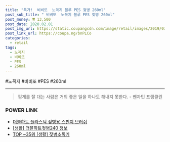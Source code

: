 ```yaml
--- 
title: "특가!  비비또  노꼭지 블루 PES 젖병 260ml" 
post_sub_title: " 비비또  노꼭지 블루 PES 젖병 260ml" 
post_money: ₩ 13,500 
post_date: 2020.02.01 
post_img_url: https://static.coupangcdn.com/image/retail/images/2019/03/06/21/6/a62f16ab-7065-4a18-b4b2-bddb67acd3af.jpg 
post_link_url: https://coupa.ng/bnPLCo 
categories: 
  - retail 
tags: 
  - 노꼭지 
  - 비비또 
  - PES 
  - 260ml 
--- 
```

  #노꼭지 #비비또 #PES #260ml 
<hr> 

> 핑계를 잘 대는 사람은 거의 좋은 일을 하나도 해내지 못한다. - 벤자민 프랭클린 


### POWER LINK

* <a href="https://blog.naver.com/santokki14/221780648031" target="_blank">더블하트 플라스틱 젖병용 스펀지 브러쉬</a>
* <a href="https://blog.naver.com/fasyy4321/221766331073" target="_blank"> [생활] 더블하트젖병240 정보 </a>
* <a href="https://blog.naver.com/an0733/221792052851" target="_blank"> TOP ~35위 [생활] 젖병소독기</a>
